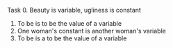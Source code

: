 Task
0. Beauty is variable, ugliness is constant 
1. To be is to be the value of a variable 
2. One woman's constant is another woman's variable 
3. To be is a to be the value of a variable
